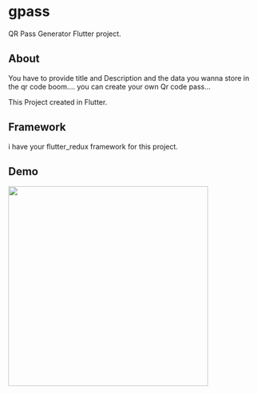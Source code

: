 # gpass

QR Pass Generator Flutter project.

## About

You have to provide title and Description and the data you wanna store in the qr code
boom.... you can create your own Qr code pass...

This Project created in Flutter.

## Framework

i have your flutter_redux framework for this project.

## Demo

<img src="demo.gif" width="400">

